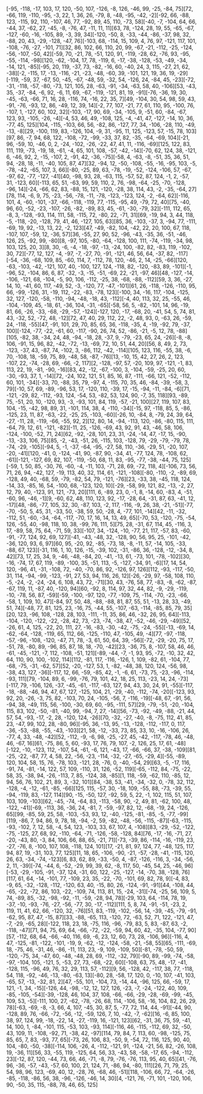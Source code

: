 [-95, -118, -17, 103, 17, 120, -50, 107, -126, -8, 126, -46, 99, -25, -84, 75][72, -66, 119, -110, -95, -3, 22, 1, 36, 26, -79, 8, -48, -95, -42, -2][-92, 66, -88, 123, -115, 92, 110, -107, 46, 77, -92, 89, 45, 110, -73, 58][-40, -7, -104, 64, 66, -44, 37, -62, 27, -45, -8, -76, 47, -11, 11, 11][63, 78, -124, 28, 19, 55, -65, -67, -127, -60, -16, -105, 89, -3, 39, 34][-120, -50, 8, -33, -44, -86, -37, 98, 32, -88, 20, 43, -29, -128, -47, 76][-103, 68, -114, 15, 109, 4, 76, 97, -121, 117, 101, -108, -76, -27, -101, 71][32, 86, 102, 66, 110, 20, 99, -67, -21, -112, -25, -124, -56, -107, -50, 42][-59, 70, -21, 78, -51, 120, 91, -119, -28, 62, -76, 93, -95, -55, -114, -98][120, -62, -104, 17, 78, -119, 6, -17, -38, -128, -53, -49, -34, -14, 121, -85][-95, 20, 119, -37, 73, -82, -16, 60, -40, 24, 3, 115, -27, 21, 62, -38][-2, -115, 17, -13, -116, -21, -23, -48, -60, 39, -101, 121, 19, 36, 19, -29][-119, -59, 37, -67, 50, -45, -67, -48, 59, -32, 54, -126, 24, -84, 45, -23][-72, -31, -118, -57, -80, -73, 121, 105, 28, -63, -91, -34, -63, 58, 40, -106][53, -43, 35, -37, -84, -6, 92, -6, 11, 69, -67, -119, -121, 81, 19, -91][-76, -36, 19, 30, -45, -63, -66, 71, 16, 28, -116, 74, -16, 22, 35, 7][49, -104, 30, 54, 98, 59, 43, -91, -76, -93, 12, 86, -49, 12, 39, 14][-2, 77, 107, -21, 77, 61, 110, 95, -100, 76, -107, 1, -127, 60, 102, 32][-103, -17, 90, 69, -34, -105, 9, -51, 60, -84, -67, 123, 93, -105, -26, -4][-4, 53, 46, 49, -108, 125, -4, -41, 47, -127, -14, 10, 36, -77, 45, 125][104, -115, -103, 66, 56, -82, 86, -127, 77, 34, -106, -28, 110, -49, -13, -8][29, -100, 119, 83, -126, 104, -9, 31, -95, 11, 125, -123, 57, -15, 78, 103][97, 86, -7, 94, 68, 122, -108, -72, -99, -33, 37, 82, -35, -64, -69, 104][-21, 96, -59, 10, -46, 0, 2, -24, -102, -26, -22, 47, 41, 11, -116, -69][125, 122, 83, 111, 119, -73, -19, 18, -61, -4, 65, 101, 108, -57, -42, -14][-70, 62, 124, 38, -121, 6, -46, 92, 2, -15, -107, 2, -91, 42, -36, -75][-58, 4, -63, -8, -51, 35, 36, 51, 94, -28, 18, -11, -40, 105, 87, 47][32, -94, 12, -50, -108, -55, -16, -95, 103, -5, -78, -42, -65, 107, 3, 66][-80, -25, 89, 63, -78, -19, -52, -124, -106, 57, -67, -97, 62, -77, -127, -41][40, -98, 93, 28, -63, 115, -57, 52, 87, 124, -1, 2, -57, 31, -123, 60][-113, 65, 51, -63, 99, 59, 110, 2, 76, -98, -64, -25, -70, -128, -96, 14][-24, -66, 62, 83, -88, 15, 121, -120, -28, 38, 114, 43, -2, -35, -64, 27][78, 114, -6, 9, 75, -23, -56, -78, -11, -78, -123, -123, 124, -2, -64, 62][-116, 101, 4, -60, -101, -37, -66, -118, -119, 77, -115, -95, 49, -79, 72, 40][75, -40, 96, 60, -52, -23, -107, -26, -82, -89, 83, 45, -61, -30, -79, 32][-111, 112, 65, -8, 3, -128, -93, 114, 111, 58, -115, 72, -80, 22, -71, 31][69, -19, 94, 3, 44, 118, -5, -118, -20, -128, 79, 41, 46, -127, 105, 63][85, 36, -103, -37, 3, -94, 77, -111, -69, 19, 92, -13, 13, 22, -2, 123][47, -49, -82, 104, -42, 22, 20, 100, 67, 118, -107, 107, -59, 12, -36, 57][36, -55, 27, 90, 52, -96, -43, -35, 36, -51, -46, 126, 25, -92, 99, -80][8, -97, 105, -80, -64, -128, 100, 111, -74, -119, -34, 98, 103, 125, 20, 3][8, 30, -6, -4, -18, -97, -13, -24, 100, -82, 82, -83, 119, -102, 30, 72][-77, 12, 127, -4, -97, -7, -27, 70, -91, -121, 46, 56, 64, -37, 82, -117][-54, -36, -68, 109, 85, -60, 114, 7, -112, 78, 120, -46, 2, 14, -25, -66][120, -63, -103, -42, -121, 107, 40, -100, 127, 124, -118, 82, -120, -83, 89, -101][-1, -96, 52, -104, 86, 6, 87, -32, -3, -15, -51, -69, 22, -21, -97, 46][48, -127, -14, -106, -121, 68, -104, -5, 90, 106, -112, -25, 38, -68, -88, -112][59, 3, 36, -27, 14, 10, -41, 60, 117, -49, 52, -3, -120, 77, -47, -101][61, 26, -118, -126, -110, 95, 66, -99, -126, 31, -19, 112, -22, -83, -78, 123][-100, 34, -16, 117, -104, -125, 32, 127, -120, -58, -110, -94, -48, -18, 43, -112][-4, 40, 113, 32, 25, -55, 46, -104, -109, 45, -18, 61, -36, 104, -31, -65][-58, 56, 5, -82, -101, 14, 96, -19, 81, 66, -26, -33, -68, -29, -57, -124][-127, 120, -17, -68, 20, -41, 54, 5, 74, 81, 43, -32, 52, -72, 48, -12][72, 47, 40, 29, 112, 22, -2, 48, 93, 0, -63, 26, -59, 24, -118, -55][47, -91, 101, 29, 70, 85, 65, 36, -118, -35, 4, -19, -92, 79, -37, 100][-124, -77, -22, -61, 60, -117, -90, 26, 74, 52, -86, -21, -5, 12, 78, -88][105, -82, 38, -34, 24, 48, -94, -18, 28, -37, 9, -79, -23, 65, 24, -26][-8, -8, 106, -91, 15, 96, 82, -42, -72, -13, -69, 72, 10, 51, 44, 20][56, 8, 49, 2, 73, -123, -37, 43, -87, 74, -102, 3, -86, 112, -42, -114][105, 123, 116, -55, 38, -6, 70, -108, 18, -59, 75, 89, -48, 58, -87, -76][13, -10, 15, 42, 27, 26, 2, 123, -107, 22, -74, -28, 69, -66, -2, 117][2, -128, -97, 57, -20, 109, 97, -121, -1, 83, 113, 22, 19, -81, -90, -16][83, 42, -12, -67, -100, 3, -104, -59, -25, 20, 60, -30, -93, 37, 1, -14][72, -24, 102, 121, 51, 85, 16, 87, -111, -66, 121, -52, -112, 60, 101, -34][-33, 70, -88, 35, 79, -97, 4, -115, 70, 35, 46, -84, -39, -58, 3, 79][-10, 57, 69, -89, -96, 53, 17, -120, 110, -39, 17, -15, -94, -11, -84, -6][71, -121, -29, 82, -112, -93, 124, -54, 53, -82, 53, 124, 90, -7, 35, 118][93, -89, 75, -51, 20, 10, -120, 93, -3, -93, 101, 84, 119, -57, -21, 100][27, 119, 107, 83, 104, -15, -42, 98, 89, 31, -101, 114, 38, 4, -110, -34][-15, 97, -118, 85, 5, -86, -125, 23, 11, 87, -63, -22, -25, 25, -103, -60][-26, 10, -84, 8, -79, 24, 39, 64, -27, -11, 28, -119, -66, -55, 92, 2][12, 80, 14, -94, -113, 120, -86, -80, 115, 111, -64, 79, 12, 61, -121, -82][-11, 25, -126, -69, 43, 92, 91, 43, -46, 58, 106, -124, -100, -52, 71, 24][62, -92, -28, 101, 23, 31, -24, -14, 47, -17, 15, -90, -13, -33, 106, 75][85, -2, -43, -51, 26, -115, 103, -128, 79, -29, -79, -79, 78, -74, -29, -105][-94, 5, -1, -37, -64, -95, -27, 58, 110, -36, -29, 51, -20, 107, -20, -41][120, -41, 0, -124, -41, 90, -87, 90, -34, 41, -77, 124, 78, -108, 62, -61][-121, -127, 69, 82, 107, -119, -50, 68, 11, 83, -95, -77, -38, -44, 75, 125][-59, 1, 50, 85, -30, 76, -60, -4, -11, 103, -71, 28, 69, -72, 118, 4][-106, 73, 56, 71, 26, 94, -42, 127, -19, 113, 40, 32, 114, 61, -121, -108][-80, -110, -2, -89, 69, -128, 49, 40, -68, 59, -79, -82, 54, 79, -121, -76][23, -33, 38, -45, 118, 124, -14, 33, -85, 16, 54, -100, 68, -123, 120, 10][-29, -58, 99, 121, 82, -13, -2, 27, 12, 79, 40, -123, 91, 121, -73, 20][111, 6, -89, 23, 0, -1, 8, -14, 60, -83, 4, -51, -60, 96, -46, -1][9, -60, 62, 48, 110, 123, 92, -17, -28, 64, -31, 87, 63, -41, 12, -17][48, -86, -77, 105, 32, 30, -87, 103, -2, 117, -116, -9, 26, 38, -21, -51][-77, -70, -50, 5, 45, 31, -33, 50, -38, 59, 50, -28, 4, -77, 101, -14][42, -11, -32, -112, 51, -60, -34, -64, -117, -70, 17, 16, 14, 13, 49, 65][-70, 53, -120, -75, -54, 126, -55, 40, -98, 118, 10, 38, -99, 76, 111, 5][75, 28, -31, 67, 114, 45, -116, 3, 17, -89, 58, 75, 64, -71, 59, 33][-107, 34, -124, -10, -77, 21, 117, -57, 83, -60, -91, -77, 124, 92, 69, 127][-41, -43, -48, 32, -128, 90, 56, 95, 25, -101, -42, -36, 120, 93, 6, 97][60, 95, -20, 92, -85, -73, 18, -8, -11, 57, -14, 105, -33, -88, 67, 123][-31, 116, 1, 10, 126, -15, -39, 102, -31, -86, 36, -128, -12, -34, 8, 42][73, 17, 25, 34, 9, -46, -48, -84, 20, -41, -13, 61, -73, 101, -78, -102][30, -16, -74, 17, 67, 119, -89, -100, 35, -51, 113, -5, -127, -34, 91, -6][17, 14, 54, 120, -96, 41, -31, -108, 72, -40, -70, 86, 92, -126, 97, 126][112, -93, -117, -50, 31, 114, -94, -99, -123, -91, 27, 53, 94, 116, 26, 12][-26, -29, 97, -58, 108, 110, -5, -24, -2, -24, -24, 6, 108, 43, 72, -71][30, 43, -76, 58, 77, -83, -8, -62, -87, -67, 119, 11, -87, 40, -120, 94][60, -92, 8, 114, 97, 32, 44, 82, -9, -29, -119, -10, -78, 56, 87, -59][-59, -100, -97, 120, -77, -109, 75, -114, -70, -23, -66, -58, 1, 109, 10, 47][-84, 97, 50, 48, -88, -88, 81, 87, 55, 51, -13, 28, 33, -49, 51, 74][-48, 77, 81, 125, 23, -16, 75, -44, 55, -107, -63, -114, -85, 85, 79, 35][20, 123, -96, 108, -128, 28, 103, -111, -11, 35, 86, 46, -32, 26, 95, 64][-113, -104, -120, -122, -22, -28, 42, 73, -23, -74, -38, 47, -52, -46, -29, -49][52, -26, 61, 4, 125, -22, 20, 111, 27, -16, -83, -30, -42, -75, -24, -55][-13, -69, 14, -62, -64, -128, -119, 65, 112, 66, -125, -110, 47, -105, 49, -4][77, -97, -118, -57, -96, -108, -120, -47, 71, 78, -3, 61, 50, 64, 39, -56][-72, -29, -20, 75, 17, -51, 78, -80, 89, -96, 85, 87, 18, 18, -70, -42][23, -36, 75, 8, -107, 58, 46, 46, -61, -45, -121, -7, 112, -108, -51, 121][-89, -44, -7, -1, 93, 95, -72, -10, 32, 42, 64, 110, 90, 100, -102, 114][112, -81, 117, -116, -126, 1, 109, -82, 61, -104, 77, -68, -75, -31, -62, 57][52, -20, -127, 53, 1, -82, -48, 38, 120, 124, -56, 98, -38, 43, 127, -36][-117, 12, 66, -59, -85, 42, -1, -6, 61, -73, 75, -23, -96, -114, -93, 111][79, -104, 89, 6, -99, -76, 79, 101, 42, 18, 25, 113, -23, 14, 24, -73][-117, 79, -106, 126, -37, -45, -61, -117, -63, 127, 94, 43, 30, 24, 91, -55][-117, -18, -88, -46, 94, 47, 67, 127, -125, 104, 21, -29, -40, -112, -74, -20][-123, 93, 92, 20, -26, -3, 75, 82, -103, 70, 24, -105, -56, 7, -116, -19][-48, 67, -91, 56, -94, 38, -49, 115, 56, -100, -30, 69, 60, -95, -111, 57][29, -79, -51, -20, -104, 115, 83, 102, -50, -81, -40, 99, -94, 7, 27, -14][56, -73, -92, -49, -88, -21, 44, 57, 54, -93, -17, -2, 28, -120, 124, -26][70, -32, -27, -40, -8, -75, 112, 41, 85, 23, -47, 99, 102, 28, -80, 96][-95, 36, -13, 95, -13, -128, -112, -117, 0, 117, -36, -53, -88, -55, -43, -103][21, 58, -12, -33, 73, 85, 33, 10, -16, -106, 26, -77, 4, 33, -48, -42][52, -112, -9, -6, 98, -25, -27, 45, -42, -117, -78, 46, -48, 46, -67, 16][61, -75, 86, 5, 60, -93, 17, 76, 79, 107, -2, 126, 25, 17, 61, -48][-122, -10, -123, 112, -107, 54, -61, -6, 121, -43, 17, -66, -66, 37, -38, -109][81, -25, -22, -87, 77, 4, 58, 22, -56, -23, -114, -32, -27, -65, -29, 4][-55, -89, 120, 104, 58, 15, 76, -78, 103, -121, 28, -76, 0, -40, -54, 29][63, -5, -17, 116, -91, 74, -81, -14, 122, 57, 109, -110, 31, 126, -52, 119][-65, -112, 84, -75, -22, 58, 35, -38, 94, -26, -113, 7, 85, -124, 38, -85][1, 118, -59, -62, 110, -85, 12, 94, 56, 76, 102, 21, 89, 3, -32, 101][84, -38, 53, -41, -34, -32, 0, -78, 32, 112, -128, -4, -12, -61, -85, -66][125, 115, -57, 30, -18, 109, -55, 88, -73, -39, 55, -94, -119, 83, -127, 114][90, -15, -50, 127, -92, 59, 5, 22, -1, 102, 115, 51, 107, 103, 109, -103][62, -45, -74, -64, 83, -113, -58, 90, -2, 49, 81, -62, 100, 48, -122, -41][-69, -113, 36, -36, 24, -81, 7, -59, -97, 82, 12, -68, -19, 24, -126, 65][99, -85, 59, 25, 58, -103, -53, 93, 12, -40, -125, -81, -85, -5, -77, -99][119, -86, 7, 94, 86, 9, 78, 18, -94, -2, 59, -82, -48, -56, -115, -87][-63, -115, -93, -102, 7, 12, 58, -4, 54, 123, -103, 33, 67, 107, 4, -108][83, -29, -52, -122, -75, -125, 27, 68, 92, -110, -64, -71, -126, -58, -128, 84][76, -17, -16, -71, 27, -20, -43, 80, -3, 84, 106, 66, 88, 65, -21, 71][-73, -39, 86, -114, -16, -119, 23, -27, -76, 8, -100, 107, 108, -118, 124, 101][17, -21, 81, 97, 124, 77, -48, 125, 117, 94, 87, 19, -31, 103, 77, 125][11, 18, 65, -106, -90, -21, -57, -28, -41, -115, 120, 26, 63, -34, -74, -123][6, 83, 62, 89, -33, -50, 4, -87, -126, -116, 3, -34, -56, 2, 11, -39][-74, -44, 6, -52, -29, 99, 39, 62, -8, 117, 50, -45, 54, 25, -46, 96][-53, -29, -105, -91, -37, 124, -31, 60, 122, -25, -127, -14, -70, 38, -128, 76][117, 61, 64, -14, -101, 77, -109, 23, 35, -22, -70, -101, 69, 82, 78, 9][-4, 83, -9, 65, -32, -128, -112, -120, 63, 40, -15, 80, 26, -124, -91, -91][44, -108, 44, -65, -22, -72, 86, 103, -22, -109, 74, 113, 81, 15, -24, -31][-74, -25, 56, 109, 5, 74, -89, 85, -32, -98, -92, -11, -59, -28, 94, 78][-29, 103, 64, -114, 78, 19, -37, -10, -93, -76, -27, -56, -77, 30, -17, -112][111, 5, 8, 74, -91, -51, -23, 2, 119, 11, 41, 62, 66, -120, 32, -76][51, 83, -119, -102, -56, 14, -39, -45, -79, -91, -62, 95, 87, 47, -15, 87][33, -88, -65, 113, -120, 72, -63, 52, 71, 122, -121, 47, -7, -29, -65, 28][-122, 118, 23, 18, -75, 116, -96, -79, 83, 5, 83, -87, 63, -2, -118, -47][71, 94, 75, 69, 64, -66, -72, -22, -59, 94, 60, 42, -35, 104, -77, 90][57, -112, 68, 64, -66, -40, 116, 69, -6, 23, 12, 60, 73, 28, -106, 96][-116, 4, 47, -125, -81, -122, -101, -19, 9, -62, -12, -124, -58, -21, -58, 55][65, -111, -69, 18, -75, 46, -31, 46, -86, -11, 113, 23, -9, 109, -109, 50][-81, -78, -50, 59, -120, -75, 34, -47, 60, -48, -48, 28, 69, -112, -32, 79][-90, 89, -99, -74, -58, -97, -104, 105, -121, 5, -53, 27, 73, -68, -22, 60][-108, 63, 75, 48, -17, -41, -128, 115, -96, 49, 76, 32, 29, 113, 57, -112][9, 56, -128, 42, -117, 38, 77, -118, 54, 118, -92, -46, -13, -80, -63, 13][-80, 28, -58, 17, 120, 0, -10, 107, -41, 103, -65, 57, -13, -32, 81, 2][47, -55, 101, -104, 73, -14, 44, -96, 125, 66, -59, 17, 121, -1, 34, -15][-126, 44, -98, -12, 12, 127, 126, -23, -7, -24, -122, 40, 109, -85, -105, -54][-39, -128, 46, 104, 37, 108, -66, -66, -29, -28, -69, -99, -45, 109, 53, -5][-111, 100, 27, -62, -78, -26, 68, 114, -106, 58, -16, 104, 82, 26, 29, 78][-63, -69, -8, -3, 66, 4, 107, -45, 30, 87, 5, -77, 72, 114, 44, -91][-44, 90, -128, 89, 76, -66, -72, -56, -12, -59, 126, 7, 10, -42, -7, -62][16, -6, 85, 100, 38, 97, 124, 99, -18, -22, 14, -27, -119, 16, -121, 123][62, -31, 36, 75, 59, -41, 14, 100, 1, -84, -101, 115, -53, 103, -93, 114][-116, 46, -115, -112, 69, 32, -50, 43, 109, 11, -108, -92, 71, -38, 42, -97][114, 79, 84, 7, 113, 60, -98, -125, 75, 85, 65, 7, 83, -93, 77, 65][-73, 26, 106, 83, -50, 9, -54, 72, 116, 125, 90, 40, 104, -80, -50, -38][-114, 106, -26, 4, -112, -121, 91, -124, -21, 56, 82, -26, 108, 19, -36, 11][56, 33, -55, 119, -125, 64, 56, 33, -43, 58, -58, -17, 65, -94, -112, 23][-12, 87, 120, -44, 73, 66, 46, -71, -8, 79, -76, -76, 113, 95, 40, 65][41, -76, 96, -36, -57, -43, -57, 60, 100, 21, 124, 71, -86, 94, -80, 111][26, 71, 79, 25, 54, 98, 96, 123, -69, 40, 12, -28, 76, -68, 46, -51][118, -106, 66, 72, -64, -26, -85, -118, -86, 56, 38, -96, -126, -46, 14, 30][4, -121, 76, -71, 101, -120, 106, 90, -50, 35, 115, -88, 78, 46, 65, 125]